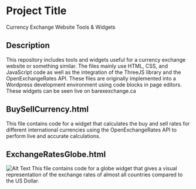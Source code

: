 # Project Title
Currency Exchange Website Tools & Widgets

## Description
This repository includes tools and widgets useful for a currency exchange website or something similar. 
The files mainly use HTML, CSS, and JavaScript code as well as the integration of the ThreeJS library and the OpenExchangeRates API.
These files are originally implemented into a Wordpress development environment using code blocks in page editors. 
These widgets can be seen live on barexexchange.ca

## BuySellCurrency.html
This file contains code for a widget that calculates the buy and sell rates for different international currencies using the
OpenExchangeRates API to perform live and accurate calculations.


## ExchangeRatesGlobe.html
![Alt Text](.images/barexexchange.png)
This file contains code for a globe widget that gives a visual representation of the exchange rates of almost all countries compared to the US Dollar. 
